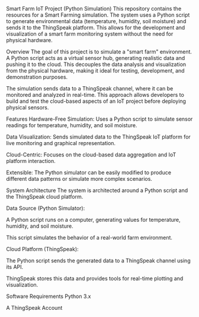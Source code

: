 Smart Farm IoT Project (Python Simulation)
This repository contains the resources for a Smart Farming simulation. The system uses a Python script to generate environmental data (temperature, humidity, soil moisture) and sends it to the ThingSpeak platform. This allows for the development and visualization of a smart farm monitoring system without the need for physical hardware.

Overview
The goal of this project is to simulate a "smart farm" environment. A Python script acts as a virtual sensor hub, generating realistic data and pushing it to the cloud. This decouples the data analysis and visualization from the physical hardware, making it ideal for testing, development, and demonstration purposes.

The simulation sends data to a ThingSpeak channel, where it can be monitored and analyzed in real-time. This approach allows developers to build and test the cloud-based aspects of an IoT project before deploying physical sensors.

Features
Hardware-Free Simulation: Uses a Python script to simulate sensor readings for temperature, humidity, and soil moisture.

Data Visualization: Sends simulated data to the ThingSpeak IoT platform for live monitoring and graphical representation.

Cloud-Centric: Focuses on the cloud-based data aggregation and IoT platform interaction.

Extensible: The Python simulator can be easily modified to produce different data patterns or simulate more complex scenarios.

System Architecture
The system is architected around a Python script and the ThingSpeak cloud platform.

Data Source (Python Simulator):

A Python script runs on a computer, generating values for temperature, humidity, and soil moisture.

This script simulates the behavior of a real-world farm environment.

Cloud Platform (ThingSpeak):

The Python script sends the generated data to a ThingSpeak channel using its API.

ThingSpeak stores this data and provides tools for real-time plotting and visualization.

Software Requirements
Python 3.x

A ThingSpeak Account

